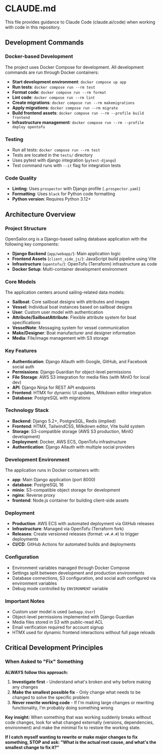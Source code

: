 # CLAUDE.md

This file provides guidance to Claude Code (claude.ai/code) when working with code in this repository.

## Development Commands

### Docker-based Development
The project uses Docker Compose for development. All development commands are run through Docker containers:

- **Start development environment**: `docker compose up app`
- **Run tests**: `docker compose run --rm test`
- **Format code**: `docker compose run --rm format`
- **Lint code**: `docker compose run --rm lint`
- **Create migrations**: `docker compose run --rm makemigrations`
- **Apply migrations**: `docker compose run --rm migrate`
- **Build frontend assets**: `docker compose run --rm --profile build frontend`
- **Infrastructure management**: `docker compose run --rm --profile deploy opentofu`

### Testing
- Run all tests: `docker compose run --rm test`
- Tests are located in the `tests/` directory
- Uses pytest with django integration (`pytest-django`)
- Test command runs with `--it` flag for integration tests

### Code Quality
- **Linting**: Uses `prospector` with Django profile (`.prospector.yaml`)
- **Formatting**: Uses `black` for Python code formatting
- **Python version**: Requires Python 3.12+

## Architecture Overview

### Project Structure
OpenSailor.org is a Django-based sailing database application with the following key components:

- **Django Backend** (`app/webapp/`): Main application logic
- **Frontend Assets** (`client_side_js/`): JavaScript build pipeline using Vite
- **Infrastructure** (`opentofu/`): OpenTofu (Terraform) infrastructure as code
- **Docker Setup**: Multi-container development environment

### Core Models
The application centers around sailing-related data models:

- **Sailboat**: Core sailboat designs with attributes and images
- **Vessel**: Individual boat instances based on sailboat designs
- **User**: Custom user model with authentication
- **Attribute/SailboatAttribute**: Flexible attribute system for boat specifications
- **VesselNote**: Messaging system for vessel communication
- **Make/Designer**: Boat manufacturer and designer information
- **Media**: File/image management with S3 storage

### Key Features
- **Authentication**: Django Allauth with Google, GitHub, and Facebook social auth
- **Permissions**: Django Guardian for object-level permissions
- **File Storage**: AWS S3 integration for media files (with MinIO for local dev)
- **API**: Django Ninja for REST API endpoints
- **Frontend**: HTMX for dynamic UI updates, Milkdown editor integration
- **Database**: PostgreSQL with migrations

### Technology Stack
- **Backend**: Django 5.2+, PostgreSQL, Redis (implied)
- **Frontend**: HTMX, TailwindCSS, Milkdown editor, Vite build system
- **Storage**: S3-compatible storage (AWS S3 production, MinIO development)
- **Deployment**: Docker, AWS ECS, OpenTofu infrastructure
- **Authentication**: Django Allauth with multiple social providers

### Development Environment
The application runs in Docker containers with:
- **app**: Main Django application (port 8000)
- **database**: PostgreSQL 16
- **minio**: S3-compatible object storage for development
- **nginx**: Reverse proxy
- **frontend**: Node.js container for building client-side assets

### Deployment
- **Production**: AWS ECS with automated deployment via GitHub releases
- **Infrastructure**: Managed via OpenTofu (Terraform fork)
- **Releases**: Create versioned releases (format: `v#.#.#`) to trigger deployments
- **CI/CD**: GitHub Actions for automated builds and deployments

### Configuration
- Environment variables managed through Docker Compose
- Settings split between development and production environments
- Database connections, S3 configuration, and social auth configured via environment variables
- Debug mode controlled by `ENVIRONMENT` variable

### Important Notes
- Custom user model is used (`webapp.User`)
- Object-level permissions implemented with Django Guardian
- Media files stored in S3 with public-read ACL
- Email verification required for account signup
- HTMX used for dynamic frontend interactions without full page reloads

## Critical Development Principles

### When Asked to "Fix" Something
**ALWAYS follow this approach:**

1. **Investigate first** - Understand what's broken and why before making any changes
2. **Make the smallest possible fix** - Only change what needs to be changed to solve the specific problem
3. **Never rewrite working code** - If I'm making large changes or rewriting functionality, I'm probably doing something wrong

**Key insight:** When something that was working suddenly breaks without code changes, look for what changed externally (versions, dependencies, environment) and make the minimal fix to restore the working state.

**If I catch myself wanting to rewrite or make major changes to fix something, STOP and ask: "What is the actual root cause, and what's the smallest change to fix it?"**